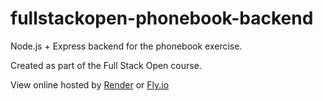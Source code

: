 # fullstackopen-phonebook-backend

Node.js + Express backend for the phonebook exercise.

Created as part of the Full Stack Open course.

View online hosted by [Render](https://fullstackopen-phonebook-backend-yon5.onrender.com) or [Fly.io](https://fullstackopen-phonebook-chang.fly.dev/)
